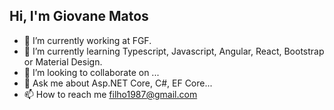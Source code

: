 ## Hi, I'm Giovane Matos

- 🔭 I’m currently working at FGF.
- 🌱 I’m currently learning Typescript, Javascript, Angular, React, Bootstrap or Material Design.
- 👯 I’m looking to collaborate on ...
- 💬 Ask me about Asp.NET Core, C#, EF Core...
- 📫 How to reach me filho1987@gmail.com


